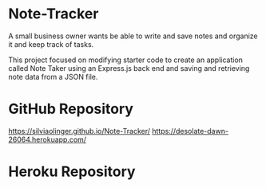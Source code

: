 # Note-Tracker

A small business owner
 wants be able to write and save notes
and   organize it and keep track of tasks.

This project focused on  modifying starter code to create an application called Note Taker  using an Express.js back end and  saving and retrieving note data from a JSON file.


# GitHub Repository
 https://silviaolinger.github.io/Note-Tracker/
 https://desolate-dawn-26064.herokuapp.com/

 # Heroku Repository

